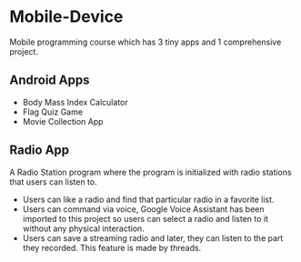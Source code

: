 # Mobile-Device

Mobile programming course which has 3 tiny apps and 1 comprehensive project.

## Android Apps

- Body Mass Index Calculator
- Flag Quiz Game
- Movie Collection App

## Radio App

A Radio Station program where the program is initialized with radio stations that users can listen to.
- Users can like a radio and find that particular radio in a favorite list.
- Users can command via voice, Google Voice Assistant has been imported to this project so users can select a radio and listen to it     without any physical interaction.
- Users can save a streaming radio and later, they can listen to the part they recorded. This feature is made by threads.
